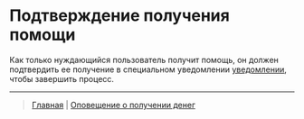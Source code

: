 # Подтверждение получения помощи

Как только нуждающийся пользователь получит помощь, он должен подтвердить ее получение в специальном уведомлении [уведомлении](../notifications/money_transferred.md), чтобы завершить процесс.

---
> [Главная](../index.md) |
> [Оповещение о получении денег](../notifications/money_received.md)
